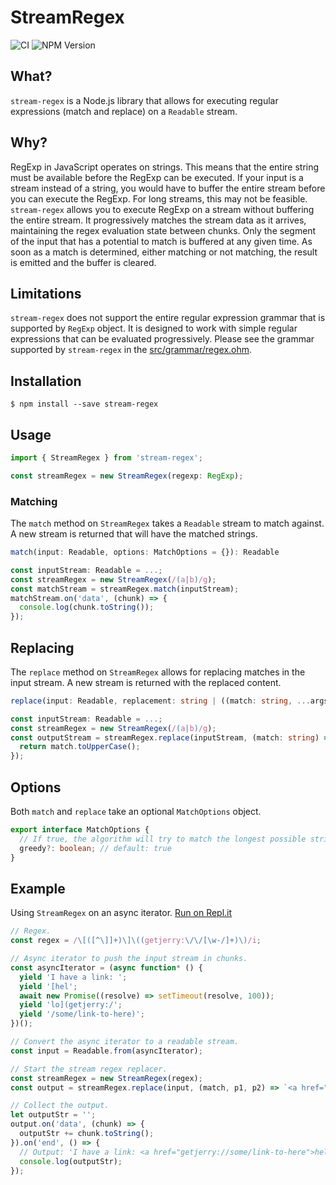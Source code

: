 # StreamRegex

![CI](https://github.com/getjerry/stream-regex/actions/workflows/node.js.yml/badge.svg) ![NPM Version](https://img.shields.io/npm/v/stream-regex)

## What?

`stream-regex` is a Node.js library that allows for executing regular expressions (match and replace) on a `Readable` stream.

## Why?

RegExp in JavaScript operates on strings. This means that the entire string must be available before the RegExp can be executed. If your input is a stream instead of a string, you would have to buffer the entire stream before you can execute the RegExp. For long streams, this may not be feasible. `stream-regex` allows you to execute RegExp on a stream without buffering the entire stream. It progressively matches the stream data as it arrives, maintaining the regex evaluation state between chunks. Only the segment of the input that has a potential to match is buffered at any given time. As soon as a match is determined, either matching or not matching, the result is emitted and the buffer is cleared.

## Limitations

`stream-regex` does not support the entire regular expression grammar that is supported by `RegExp` object. It is designed to work with simple regular expressions that can be evaluated progressively. Please see the grammar supported by `stream-regex` in the [src/grammar/regex.ohm](src/grammar/regex.ohm).

## Installation

```shell
$ npm install --save stream-regex
```

## Usage

```typescript
import { StreamRegex } from 'stream-regex';

const streamRegex = new StreamRegex(regexp: RegExp);
```

### Matching

The `match` method on `StreamRegex` takes a `Readable` stream to match against. A new stream is returned that will have the matched strings.

```typescript
match(input: Readable, options: MatchOptions = {}): Readable
```
  
```typescript
const inputStream: Readable = ...;
const streamRegex = new StreamRegex(/(a|b)/g);
const matchStream = streamRegex.match(inputStream);
matchStream.on('data', (chunk) => {
  console.log(chunk.toString());
});
```

## Replacing

The `replace` method on `StreamRegex` allows for replacing matches in the input stream. A new stream is returned with the replaced content.

```typescript
replace(input: Readable, replacement: string | ((match: string, ...args: any[]) => string), options: MatchOptions = {}): Readable
```

```typescript
const inputStream: Readable = ...;
const streamRegex = new StreamRegex(/(a|b)/g);
const outputStream = streamRegex.replace(inputStream, (match: string) => {
  return match.toUpperCase();
});
```

## Options

Both `match` and `replace` take an optional `MatchOptions` object.

```typescript
export interface MatchOptions {
  // If true, the algorithm will try to match the longest possible string. If false, it will try to match the shortest possible string.
  greedy?: boolean; // default: true
}
```

## Example

Using `StreamRegex` on an async iterator. [Run on Repl.it](https://replit.com/@musawir1/Example-for-stream-regex)

```typescript
// Regex.
const regex = /\[([^\]]+)\]\((getjerry:\/\/[\w-/]+)\)/i;

// Async iterator to push the input stream in chunks.
const asyncIterator = (async function* () {
  yield 'I have a link: ';
  yield '[hel';
  await new Promise((resolve) => setTimeout(resolve, 100));
  yield 'lo](getjerry:/';
  yield '/some/link-to-here)';
})();

// Convert the async iterator to a readable stream.
const input = Readable.from(asyncIterator);

// Start the stream regex replacer.
const streamRegex = new StreamRegex(regex);
const output = streamRegex.replace(input, (match, p1, p2) => `<a href="${p2}">${p1}</a>`);

// Collect the output.
let outputStr = '';
output.on('data', (chunk) => {
  outputStr += chunk.toString();
}).on('end', () => {
  // Output: 'I have a link: <a href="getjerry://some/link-to-here">hello</a>'
  console.log(outputStr);
});
```
